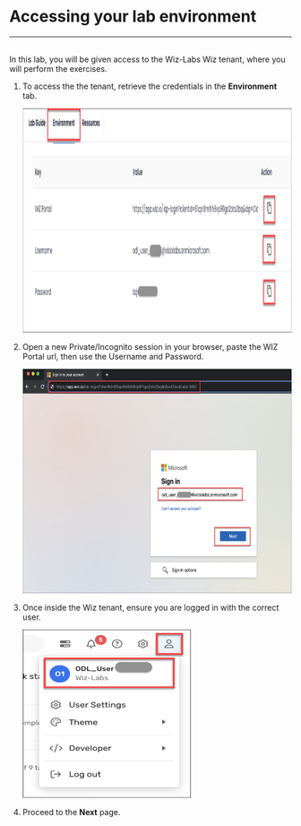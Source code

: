 # Accessing your lab environment
___
<br/>
In this lab, you will be given access to the Wiz-Labs Wiz tenant, where you will perform the exercises. 

<br/>

1. To access the the tenant, retrieve the credentials in the **Environment** tab.

   <p align="left">
       <img width="800" height="400" img src="img/env_creds.png"/>
        </p>
        
1. Open a new Private/Incognito session in your browser, paste the WIZ Portal url, then use the Username and Password.

    <p align="left">
       <img width="800" height="400" img src="img/login.png"/>
        </p>
        
1. Once inside the Wiz tenant, ensure you are logged in with the correct user.

    <p align="left">
       <img width="300" height="300" img src="img/wiz_user.png"/>
        </p>

1. Proceed to the **Next** page.
